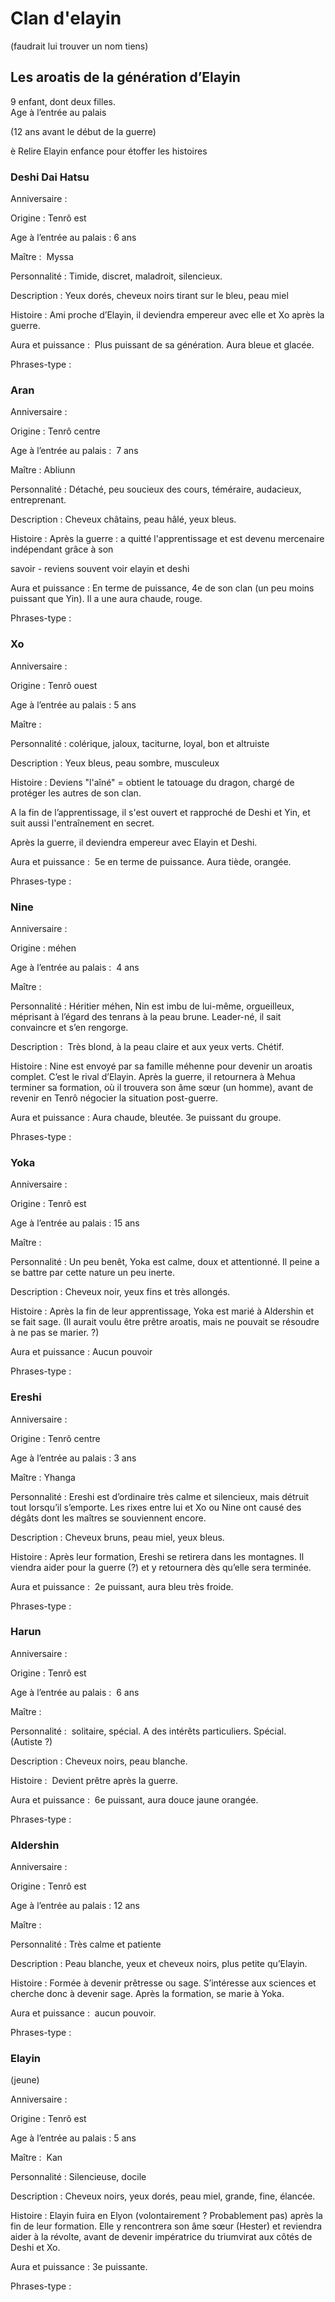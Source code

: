 
# Clan d'elayin

(faudrait lui trouver un nom tiens)

## Les aroatis de la génération d’Elayin

9 enfant, dont deux filles.  
Age à l’entrée au palais

(12 ans avant le début de la guerre)

è Relire Elayin enfance pour étoffer les histoires

### Deshi Dai Hatsu

Anniversaire :

Origine : Tenrô est

Age à l’entrée au palais : 6 ans

Maître :  Myssa

Personnalité : Timide, discret, maladroit, silencieux.

Description : Yeux dorés, cheveux noirs tirant sur le bleu, peau miel

Histoire : Ami proche d’Elayin, il deviendra empereur avec elle et Xo après la guerre.

Aura et puissance :  Plus puissant de sa génération. Aura bleue et glacée.

Phrases-type :

### Aran

Anniversaire :

Origine : Tenrô centre

Age à l’entrée au palais :  7 ans

Maître : Abliunn

Personnalité : Détaché, peu soucieux des cours, téméraire, audacieux, entreprenant.

Description : Cheveux châtains, peau hâlé, yeux bleus.

Histoire : Après la guerre : a quitté l'apprentissage et est devenu mercenaire indépendant grâce à son

savoir - reviens souvent voir elayin et deshi

Aura et puissance : En terme de puissance, 4e de son clan (un peu moins puissant que Yin). Il a une aura chaude, rouge.

Phrases-type :

### Xo

Anniversaire :

Origine : Tenrô ouest

Age à l’entrée au palais : 5 ans

Maître :

Personnalité : colérique, jaloux, taciturne, loyal, bon et altruiste

Description : Yeux bleus, peau sombre, musculeux

Histoire : Deviens "l'aîné" = obtient le tatouage du dragon, chargé de protéger les autres de son clan.

A la fin de l’apprentissage, il s'est ouvert et rapproché de Deshi et Yin, et suit aussi l'entraînement en secret.

Après la guerre, il deviendra empereur avec Elayin et Deshi.

Aura et puissance :  5e en terme de puissance. Aura tiède, orangée.

Phrases-type :

### Nine

Anniversaire :

Origine : méhen

Age à l’entrée au palais :  4 ans

Maître :

Personnalité : Héritier méhen, Nin est imbu de lui-même, orgueilleux, méprisant à l’égard des tenrans à la peau brune. Leader-né, il sait convaincre et s’en rengorge.

Description :  Très blond, à la peau claire et aux yeux verts. Chétif.

Histoire : Nine est envoyé par sa famille méhenne pour devenir un aroatis complet. C’est le rival d’Elayin. Après la guerre, il retournera à Mehua terminer sa formation, où il trouvera son âme sœur (un homme), avant de revenir en Tenrô négocier la situation post-guerre.

Aura et puissance : Aura chaude, bleutée. 3e puissant du groupe.

Phrases-type :

### Yoka

Anniversaire :

Origine : Tenrô est

Age à l’entrée au palais : 15 ans

Maître :

Personnalité : Un peu benêt, Yoka est calme, doux et attentionné. Il peine a se battre par cette nature un peu inerte.

Description : Cheveux noir, yeux fins et très allongés.

Histoire : Après la fin de leur apprentissage, Yoka est marié à Aldershin et se fait sage. (Il aurait voulu être prêtre aroatis, mais ne pouvait se résoudre à ne pas se marier. ?)

Aura et puissance : Aucun pouvoir

Phrases-type :

### Ereshi

Anniversaire :

Origine : Tenrô centre

Age à l’entrée au palais : 3 ans

Maître : Yhanga

Personnalité : Ereshi est d’ordinaire très calme et silencieux, mais détruit tout lorsqu’il s’emporte. Les rixes entre lui et Xo ou Nine ont causé des dégâts dont les maîtres se souviennent encore.

Description : Cheveux bruns, peau miel, yeux bleus.

Histoire : Après leur formation, Ereshi se retirera dans les montagnes. Il viendra aider pour la guerre (?) et y retournera dès qu’elle sera terminée.

Aura et puissance :  2e puissant, aura bleu très froide.

Phrases-type :

### Harun

Anniversaire :

Origine : Tenrô est

Age à l’entrée au palais :  6 ans

Maître :

Personnalité :  solitaire, spécial. A des intérêts particuliers. Spécial. (Autiste ?)

Description : Cheveux noirs, peau blanche.

Histoire :  Devient prêtre après la guerre.

Aura et puissance :  6e puissant, aura douce jaune orangée.

Phrases-type :

### Aldershin

Anniversaire :

Origine : Tenrô est

Age à l’entrée au palais : 12 ans

Maître :

Personnalité : Très calme et patiente

Description : Peau blanche, yeux et cheveux noirs, plus petite qu’Elayin.

Histoire : Formée à devenir prêtresse ou sage. S’intéresse aux sciences et cherche donc à devenir sage. Après la formation, se marie à Yoka.

Aura et puissance :  aucun pouvoir.

Phrases-type :

### Elayin

(jeune)

Anniversaire :

Origine : Tenrô est

Age à l’entrée au palais : 5 ans

Maître :  Kan     

Personnalité : Silencieuse, docile

Description : Cheveux noirs, yeux dorés, peau miel, grande, fine, élancée.

Histoire : Elayin fuira en Elyon (volontairement ? Probablement pas) après la fin de leur formation. Elle y rencontrera son âme sœur (Hester) et reviendra aider à la révolte, avant de devenir impératrice du triumvirat aux côtés de Deshi et Xo.

Aura et puissance : 3e puissante.

Phrases-type :